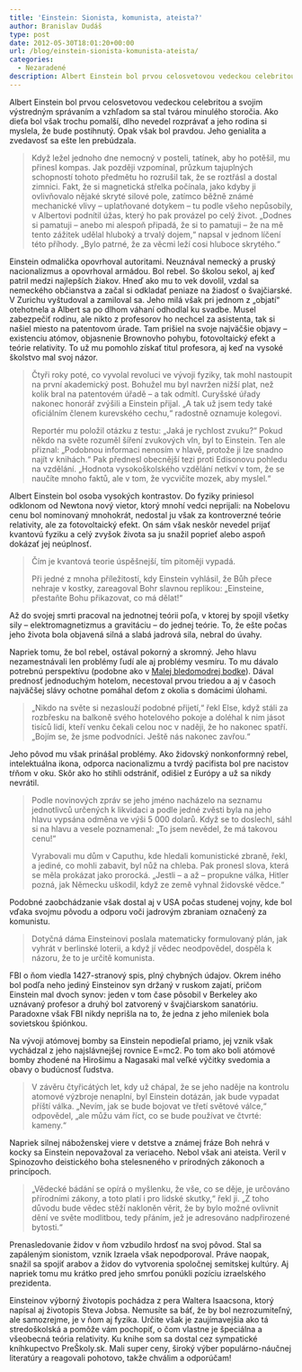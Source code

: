 ```yaml
---
title: 'Einstein: Sionista, komunista, ateista?'
author: Branislav Dudáš
type: post
date: 2012-05-30T18:01:20+00:00
url: /blog/einstein-sionista-komunista-ateista/
categories:
  - Nezaradené
description: Albert Einstein bol prvou celosvetovou vedeckou celebritou a svojim výstredným správaním a vzhľadom sa stal tvárou minulého storočia. Ako dieťa bol však trochu pomalší, dlho nevedel rozprávať a jeho rodina si myslela, že bude postihnutý. Opak však bol pravdou. Jeho genialita a zvedavosť sa ešte len prebúdzala.
---
```

Albert Einstein bol prvou celosvetovou vedeckou celebritou a svojim výstredným správaním a vzhľadom sa stal tvárou minulého storočia. Ako dieťa bol však trochu pomalší, dlho nevedel rozprávať a jeho rodina si myslela, že bude postihnutý. Opak však bol pravdou. Jeho genialita a zvedavosť sa ešte len prebúdzala.

> Když ležel jednoho dne nemocný v posteli, tatínek, aby ho potěšil, mu přinesl kompas. Jak později vzpomínal, průzkum tajuplných schopností tohoto předmětu ho rozrušil tak, že se roztřásl a dostal zimnici. Fakt, že si magnetická střelka počínala, jako kdyby ji ovlivňovalo nějaké skryté silové pole, zatímco běžně známé mechanické vlivy &#8211; uplatňované dotykem &#8211; tu podle všeho nepůsobily, v Albertovi podnítil úžas, který ho pak provázel po celý život. &#8222;Dodnes si pamatuji &#8211; anebo mi alespoň připadá, že si to pamatuji &#8211; že na mě tento zážitek udělal hluboký a trvalý dojem,&#8220; napsal v jednom líčení této příhody. &#8222;Bylo patrné, že za věcmi leží cosi hluboce skrytého.&#8220;

Einstein odmalička opovrhoval autoritami. Neuznával nemecký a pruský nacionalizmus a opovrhoval armádou. Bol rebel. So školou sekol, aj keď patril medzi najlepších žiakov. Hneď ako mu to vek dovolil, vzdal sa nemeckého občianstva a začal si odkladať peniaze na žiadosť o švajčiarské. V Zurichu vyštudoval a zamiloval sa. Jeho milá však pri jednom z &#8222;objatí&#8220; otehotnela a Albert sa po dlhom váhaní odhodlal ku svadbe. Musel zabezpečiť rodinu, ale nikto z profesorov ho nechcel za asistenta, tak si našiel miesto na patentovom úrade. Tam prišiel na svoje najväčšie objavy &#8211; existenciu atómov, objasnenie Brownovho pohybu, fotovoltaický efekt a teórie relativity. To už mu pomohlo získať titul profesora, aj keď na vysoké školstvo mal svoj názor.

> Čtyři roky poté, co vyvolal revoluci ve vývoji fyziky, tak mohl nastoupit na první akademický post. Bohužel mu byl navržen nižší plat, než kolik bral na patentovém úřadě &#8211; a tak odmítl. Curyšské úřady nakonec honorář zvýšili a Einstein přijal. &#8222;A tak už jsem tedy také oficiálním členem kurevského cechu,&#8220; radostně oznamuje kolegovi.
> 
> Reportér mu položil otázku z testu: &#8222;Jaká je rychlost zvuku?&#8220; Pokud někdo na světe rozuměl šíření zvukových vln, byl to Einstein. Ten ale přiznal: &#8222;Podobnou informaci nenosím v hlavě, protože ji lze snadno najít v knihách.&#8220; Pak přednesl obecnější tezi proti Edisonovu pohledu na vzdělání. &#8222;Hodnota vysokoškolského vzdělání netkví v tom, že se naučíte mnoho faktů, ale v tom, že vycvičíte mozek, aby myslel.&#8220;

Albert Einstein bol osoba vysokých kontrastov. Do fyziky priniesol odklonom od Newtona nový vietor, ktorý mnohí vedci neprijali: na Nobelovu cenu bol nominovaný mnohokrát, nedostal ju však za kontroverzné teórie relativity, ale za fotovoltaický efekt. On sám však neskôr nevedel prijať kvantovú fyziku a celý zvyšok života sa ju snažil poprieť alebo aspoň dokázať jej neúplnosť.

> Čím je kvantová teorie úspěšnejší, tím pitoměji vypadá.
> 
> Při jedné z mnoha příležitostí, kdy Einstein vyhlásil, že Bůh přece nehraje v kostky, zareagoval Bohr slavnou replikou: &#8222;Einsteine, přestaňte Bohu přikazovat, co má dělat!&#8220;

Až do svojej smrti pracoval na jednotnej teórii poľa, v ktorej by spojil všetky sily &#8211; elektromagnetizmus a gravitáciu &#8211; do jednej teórie. To, že ešte počas jeho života bola objavená silná a slabá jadrová sila, nebral do úvahy.

Napriek tomu, že bol rebel, ostával pokorný a skromný. Jeho hlavu nezamestnávali len problémy ľudí ale aj problémy vesmíru. To mu dávalo potrebnú perspektívu (podobne ako v <a title="Malá bledomodrá bodka" href="/blog/mala-bledomodra-bodka/">Malej bledomodrej bodke</a>). Dával prednosť jednoduchým hotelom, necestoval prvou triedou a aj v časoch najväčšej slávy ochotne pomáhal deťom z okolia s domácimi úlohami.

> &#8222;Nikdo na světe si nezaslouží podobné přijetí,&#8220; řekl Else, když stáli za rozbřesku na balkoně svého hotelového pokoje a doléhal k nim jásot tisíců lidí, kteří venku čekali celou noc v naději, že ho nakonec spatří. &#8222;Bojím se, že jsme podvodníci. Ještě nás nakonec zavřou.&#8220;

Jeho pôvod mu však prinášal problémy. Ako židovský nonkonformný rebel, intelektuálna ikona, odporca nacionalizmu a tvrdý pacifista bol pre nacistov tŕňom v oku. Skôr ako ho stihli odstrániť, odišiel z Európy a už sa nikdy nevrátil.

> Podle novinových zpráv se jeho jméno nacházelo na seznamu jednotlivců určených k likvidaci a podle jedné zvěsti byla na jeho hlavu vypsána odměna ve výši 5 000 dolarů. Když se to doslechl, sáhl si na hlavu a vesele poznamenal: &#8222;To jsem nevědel, že má takovou cenu!&#8220;
> 
> Vyrabovali mu dům v Caputhu, kde hledali komunistické zbraně, řekl, a jediné, co mohli zabavit, byl nůž na chleba. Pak pronesl slova, která se měla prokázat jako prorocká. &#8222;Jestli &#8211; a až &#8211; propukne válka, Hitler pozná, jak Německu uškodil, když ze země vyhnal židovské vědce.&#8220;

Podobné zaobchádzanie však dostal aj v USA počas studenej vojny, kde bol vďaka svojmu pôvodu a odporu voči jadrovým zbraniam označený za komunistu.

> Dotyčná dáma Einsteinovi poslala matematicky formulovaný plán, jak vyhrát v berlinské loterii, a když jí vědec neodpovědel, dospěla k názoru, že to je určitě komunista.

FBI o ňom viedla 1427-stranový spis, plný chybných údajov. Okrem iného bol podľa neho jediný Einsteinov syn držaný v ruskom zajatí, pričom Einstein mal dvoch synov: jeden v tom čase pôsobil v Berkeley ako uznávaný profesor a druhý bol zatvorený v švajčiarskom sanatóriu. Paradoxne však FBI nikdy neprišla na to, že jedna z jeho mileniek bola sovietskou špiónkou.

Na vývoji atómovej bomby sa Einstein nepodieľal priamo, jej vznik však vychádzal z jeho najslávnejšej rovnice E=mc2. Po tom ako boli atómové bomby zhodené na Hirošimu a Nagasaki mal veľké výčitky svedomia a obavy o budúcnosť ľudstva.

> V závěru čtyřicátých let, kdy už chápal, že se jeho naděje na kontrolu atomové výzbroje nenaplní, byl Einstein dotázán, jak bude vypadat příští válka. &#8222;Nevím, jak se bude bojovat ve třetí světové válce,&#8220; odpovědel, &#8222;ale můžu vám říct, co se bude používat ve čtvrté: kameny.&#8220;

Napriek silnej náboženskej viere v detstve a známej fráze Boh nehrá v kocky sa Einstein nepovažoval za veriaceho. Nebol však ani ateista. Veril v Spinozovho deistického boha stelesneného v prírodných zákonoch a princípoch.

> &#8222;Vědecké bádání se opírá o myšlenku, že vše, co se děje, je určováno přírodními zákony, a toto platí i pro lidské skutky,&#8220; řekl ji. &#8222;Z toho důvodu bude vědec stěží nakloněn věrit, že by bylo možné ovlivnit dění ve světe modlitbou, tedy přáním, jež je adresováno nadpřirozené bytosti.&#8220;

Prenasledovanie židov v ňom vzbudilo hrdosť na svoj pôvod. Stal sa zapáleným sionistom, vznik Izraela však nepodporoval. Práve naopak, snažil sa spojiť arabov a židov do vytvorenia spoločnej semitskej kultúry. Aj napriek tomu mu krátko pred jeho smrťou ponúkli pozíciu izraelského prezidenta.

Einsteinov výborný životopis pochádza z pera Waltera Isaacsona, ktorý napísal aj životopis Steva Jobsa. Nemusíte sa báť, že by bol nezrozumiteľný, ale samozrejme, je v ňom aj fyzika. Určite však je zaujímavejšia ako tá stredoškolská a pomôže vám pochopiť, o čom vlastne je špeciálna a všeobecná teória relativity. Ku knihe som sa dostal cez sympatické kníhkupectvo PreŠkoly.sk. Mali super ceny, široký výber populárno-náučnej literatúry a reagovali pohotovo, takže chválim a odporúčam!